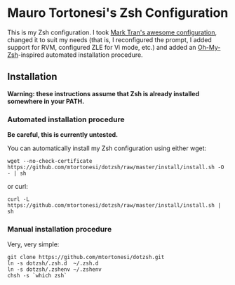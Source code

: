 # Mauro Tortonesi's Zsh Configuration

This is my Zsh configuration. I took [Mark Tran's awesome configuration](https://github.com/marktran/zsh.d "Mark Tran's zsh.d 
GitHub repository."), changed it to suit my needs (that is, I reconfigured the prompt, I added support for RVM, configured 
ZLE for Vi mode, etc.) and added an [Oh-My-Zsh](https://github.com/robbyrussell/oh-my-zsh "Oh-My-Zsh GitHub repository.")-inspired 
automated installation procedure.

## Installation

**Warning: these instructions assume that Zsh is already installed somewhere in your PATH.**

### Automated installation procedure

**Be careful, this is currently untested.**

You can automatically install my Zsh configuration using either wget:

    wget --no-check-certificate https://github.com/mtortonesi/dotzsh/raw/master/install/install.sh -O - | sh

or curl:

    curl -L https://github.com/mtortonesi/dotzsh/raw/master/install/install.sh | sh

### Manual installation procedure

Very, very simple:

    git clone https://github.com/mtortonesi/dotzsh.git
    ln -s dotzsh/.zsh.d  ~/.zsh.d
    ln -s dotzsh/.zshenv ~/.zshenv
    chsh -s `which zsh`

